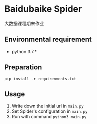 # Baidubaike Spider
大数据课程期末作业

## Environmental requirement
+ python 3.7.*

## Preparation
`pip install -r requirenments.txt`

## Usage
1. Write down the initial url in `main.py`
2. Set Spider's configuration in `main.py`
3. Run with command `python3 main.py`
